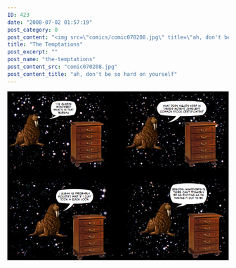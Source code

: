 ```yaml
---
ID: 423
date: "2008-07-02 01:57:19"
post_category: 0
post_content: "<img src=\"comics/comic070208.jpg\" title=\"ah, don't be so hard on yourself\" />"
title: "The Temptations"
post_excerpt: ""
post_name: "the-temptations"
post_content_src: "comic070208.jpg"
post_content_title: "ah, don't be so hard on yourself"
---
```



[![ah, don't be so hard on yourself](/comics-hi-res/comic070208.jpg)](/comics-hi-res/comic070208.jpg "ah, don't be so hard on yourself")
